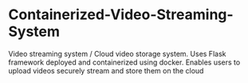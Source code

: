# Containerized-Video-Streaming-System
Video streaming system / Cloud video storage system. Uses Flask framework deployed and containerized using docker. Enables users to upload videos securely stream and store them on the cloud
